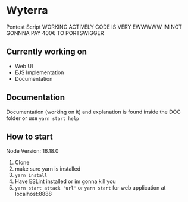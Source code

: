 # Wyterra
Pentest Script
WORKING ACTIVELY CODE IS VERY EWWWWW
IM NOT GONNNA PAY 400€ TO PORTSWIGGER

## Currently working on
- Web UI
- EJS Implementation
- Documentation

## Documentation
Documentation (working on it) and explanation is found inside the DOC folder
or use `yarn start help`

## How to start

Node Version: 16.18.0

1. Clone
2. make sure yarn is installed
3. `yarn install`
4. Have ESLint installed or im gonna kill you
6. `yarn start attack 'url'` or `yarn start` for web application at localhost:8888
